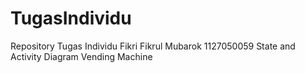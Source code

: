 TugasIndividu
=============

Repository Tugas Individu Fikri Fikrul Mubarok 1127050059 State and Activity Diagram Vending Machine
